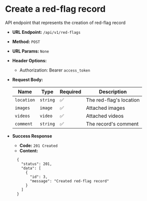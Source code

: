 # Create a red-flag record

API endpoint that represents the creation of red-flag record

- **URL Endpoint:** `/api/v1/red-flags`
- **Method:** `POST`
- **URL Params:** `None`
- **Header Options:**
  - Authorization: Bearer `access_token`
- **Request Body:**
  
  | Name       | Type     | Required           | Description             |
  |------------|----------|--------------------|-------------------------|
  | `location` | `string` | :white_check_mark: | The red-flag's location |
  | `images`   | `image`  | :white_check_mark: | Attached images         |
  | `videos`   | `video`  | :white_check_mark: | Attached videos         |
  | `comment`  | `string` | :white_check_mark: | The record's comment    |

- **Success Response**
  - **Code:** `201 Created`
  - **Content:**

  ```http
    {
      "status": 201,
      "data": [
        {
          "id": 3,
          "message": "Created red-flag record"
        }
      ]
    }
  ```

